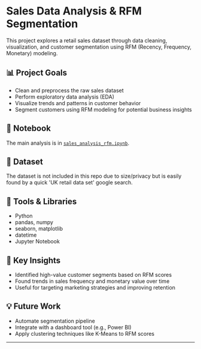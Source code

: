 # Sales Data Analysis & RFM Segmentation

This project explores a retail sales dataset through data cleaning, visualization, and customer segmentation using RFM (Recency, Frequency, Monetary) modeling.

## 📊 Project Goals

- Clean and preprocess the raw sales dataset
- Perform exploratory data analysis (EDA)
- Visualize trends and patterns in customer behavior
- Segment customers using RFM modeling for potential business insights

## 📁 Notebook

The main analysis is in [`sales_analysis_rfm.ipynb`](sales_analysis_rfm.ipynb).

## 📂 Dataset

The dataset is not included in this repo due to size/privacy but is easily found by a quick 'UK retail data set' google search.

## 🧰 Tools & Libraries

- Python
- pandas, numpy
- seaborn, matplotlib
- datetime
- Jupyter Notebook

## 🧠 Key Insights

- Identified high-value customer segments based on RFM scores
- Found trends in sales frequency and monetary value over time
- Useful for targeting marketing strategies and improving retention

## 💡 Future Work

- Automate segmentation pipeline
- Integrate with a dashboard tool (e.g., Power BI)
- Apply clustering techniques like K-Means to RFM scores

---

